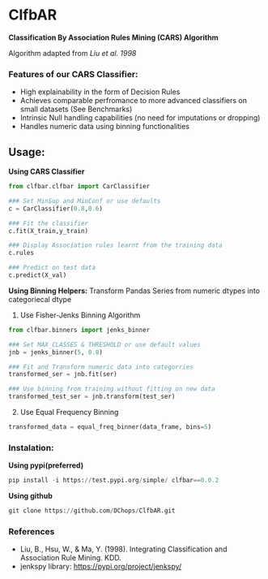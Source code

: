 # ClfbAR

**Classification By Association Rules Mining (CARS) Algorithm**

Algorithm adapted from *Liu et al. 1998*

### Features of our CARS Classifier: 

* High explainability in the form of Decision Rules
* Achieves comparable perfromance to more advanced classifiers on small datasets (See Benchmarks)
* Intrinsic Null handling capabilities (no need for imputations or dropping)
* Handles numeric data using binning functionalities

## Usage:

**Using CARS Classifier**
```python
from clfbar.clfbar import CarClassifier

### Set MinSup and MinConf or use defaults
c = CarClassifier(0.8,0.6)

### Fit the classifier
c.fit(X_train,y_train)

### Display Association rules learnt from the training data
c.rules

### Predict on test data
c.predict(X_val)
```

**Using Binning Helpers:**
Transform Pandas Series from numeric dtypes into categoriecal dtype


1. Use Fisher-Jenks Binning Algorithm
```python
from clfbar.binners import jenks_binner

### Set MAX_CLASSES & THRESHOLD or use default values
jnb = jenks_binner(5, 0.8)

### Fit and Transform numeric data into categorries
transformed_ser = jnb.fit(ser)

### Use binning from training without fitting on new data
transformed_test_ser = jnb.transform(test_ser)
```

2. Use Equal Frequency Binning
```python
transformed_data = equal_freq_binner(data_frame, bins=5)
```

### Instalation: 

**Using pypi(preferred)**
```python
pip install -i https://test.pypi.org/simple/ clfbar==0.0.2
```

**Using github**
```python
git clone https://github.com/DChops/ClfbAR.git
```

### References
* Liu, B., Hsu, W., & Ma, Y. (1998). Integrating Classification and Association Rule Mining. KDD.
* jenkspy library: https://pypi.org/project/jenkspy/